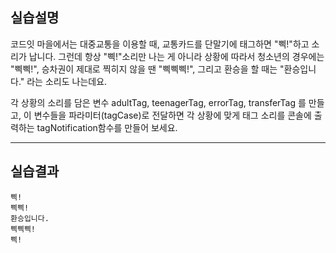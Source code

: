 ## 실습설명
코드잇 마을에서는 대중교통을 이용할 때, 교통카드를 단말기에 태그하면 "삑!"하고 소리가 납니다.
그런데 항상 "삑!"소리만 나는 게 아니라 상황에 따라서 청소년의 경우에는 "삑삑!", 승차권이 제대로 찍히지 않을 땐 "삑삑삑!", 그리고 환승을 할 때는 "환승입니다." 라는 소리도 나는데요.

각 상황의 소리를 담은 변수 adultTag, teenagerTag, errorTag, transferTag 를 만들고,  이 변수들을 파라미터(tagCase)로 전달하면 각 상황에 맞게 태그 소리를 콘솔에 출력하는 tagNotification함수를 만들어 보세요.

***

## 실습결과

```
삑!
삑삑!
환승입니다.
삑삑삑!
삑!
```